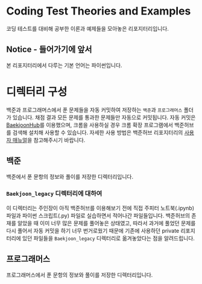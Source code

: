 # Coding Test Theories and Examples
코딩 테스트를 대비해 공부한 이론과 예제들을 모아놓은 리포지터리입니다.

## Notice - 들어가기에 앞서
본 리포지터리에서 다루는 기본 언어는 파이썬입니다.  

# 디렉터리 구성
백준과 프로그래머스에서 푼 문제들을 자동 커밋하여 저장하는 `백준`과 `프로그래머스` 폴더가 있습니다. 채점 결과 모든 문제를 통과한 문제들만 자동으로 커밋됩니다. 자동 커밋은 [BaekjoonHub](https://github.com/BaekjoonHub/BaekjoonHub)를 이용했으며, 크롬을 사용하실 경우 크롬 확장 프로그램에서 백준허브를 검색해 설치해 사용할 수 있습니다. 자세한 사용 방법은 백준허브 리포지터리의 [사용자 매뉴얼](https://velog.io/@flaxinger/%EB%B0%B1%EC%A4%80%ED%97%88%EB%B8%8C-%EC%82%AC%EC%9A%A9-%EB%B0%A9%EB%B2%95)을 참고해주시기 바랍니다.
## 백준
백준에서 푼 문항의 정보와 풀이를 저장한 디렉터리입니다.  
### `Baekjoon_legacy` 디렉터리에 대하여
이 디렉터리는 주인장이 아직 백준허브를 이용해보기 전에 직접 주피터 노트북(.ipynb) 파일과 파이썬 스크립트(.py) 파일로 실습하면서 적어나간 파일들입니다. 백준허브의 존재를 알았을 때 이미 너무 많은 문제를 풀어놓은 상태였고, 따라서 과거에 풀었던 문제를 다시 풀어서 자동 커밋을 하기 너무 번거로웠기 때문에 기존에 사용하던 private 리포지터리에 있던 파일들을 `Baekjoon_legacy` 디렉터리로 옮겨놓았다는 점을 알려드립니다.
## 프로그래머스
프로그래머스에서 푼 문항의 정보와 풀이를 저장한 디렉터리입니다.
